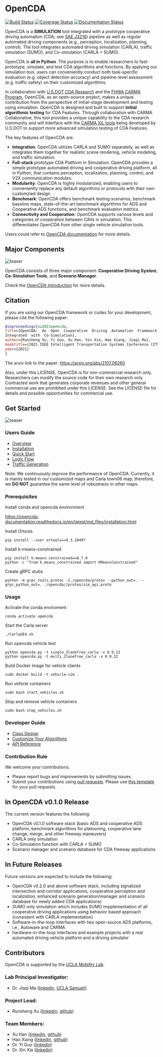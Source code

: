 # OpenCDA
[![Build Status](https://travis-ci.com/ucla-mobility/OpenCDA.svg?branch=develop)](https://travis-ci.com/ucla-mobility/OpenCDA)
[![Coverage Status](https://coveralls.io/repos/github/ucla-mobility/OpenCDA/badge.svg?branch=feature/readme_revise)](https://coveralls.io/github/ucla-mobility/OpenCDA?branch=feature/readme_revise)
[![Documentation Status](https://readthedocs.org/projects/opencda-documentation/badge/?version=latest)](https://opencda-documentation.readthedocs.io/en/latest/?badge=latest)


OpenCDA is a <strong>SIMULATION</strong> tool integrated with a prototype cooperative driving automation (CDA; see [SAE J3216](https://www.sae.org/standards/content/j3216_202005/)) pipeline as
well as regular automated driving components (e.g., perception, localization, planning, control). The tool integrates automated driving simulation (CARLA), traffic simulation (SUMO), and Co-simulation (CARLA + SUMO). 

OpenCDA is <strong>all in Python</strong>. The purpose is to enable researchers to fast-prototype, simulate, and test CDA algorithms and functions.  By applying our simulation tool, users can conveniently conduct both task-specific evaluation (e.g. object detection accuracy) and pipeline-level assessment (e.g. traffic safety) on their customized algorithms.

In collaboration with [U.S.DOT CDA Research](https://its.dot.gov/cda/) and the [FHWA CARMA Program](https://highways.dot.gov/research/operations/CARMA), OpenCDA, as an open-source project, makes a unique contribution from the perspective of initial-stage development and testing using simulation. OpenCDA is designed and built to support <strong>initial algorithmic testing</strong> for CDA Features. Through collaboration with CARMA Collaborative, this tool provides a unique capability to the CDA research community and will interface with the [CARMA XiL tools](https://github.com/usdot-fhwa-stol/carma-simulation) being developed by U.S.DOT to support more advanced simulation testing of CDA Features.

The key features of OpenCDA are:
* <strong>Integration</strong>: OpenCDA utilizes CARLA and SUMO separately, as well as integrates them together for realistic scene rendering, vehicle modeling, and traffic simulation.
* <strong> Full-stack</strong> prototype CDA Platform in Simulation: OpenCDA provides a simple prototype automated driving and cooperative driving platform, all in Python, that contains perception, localization, planning, control, and V2X communication modules.
* <strong>Modularity</strong>: OpenCDA is highly modularized, enabling users to conveniently replace any default algorithms or protocols with their own customzied design. 
* <strong>Benchmark</strong>: OpenCDA offers benchmark testing scenarios, benchmark baseline maps, state-of-the-art benchmark algorithms for ADS and Cooperative ADS functions, and benchmark evaluation metrics.
* <strong>Connectivity and Cooperation</strong>: OpenCDA supports various levels and categories of cooperation between CAVs in simulation. This differentiates OpenCDA from other single vehicle simulation tools.


Users could refer to [OpenCDA documentation](https://opencda-documentation.readthedocs.io/en/latest/) for more details.

## Major Components
![teaser](docs/md_files/images/OpenCDA_diagrams.png )

OpenCDA  consists of three major component: <strong>Cooperative Driving System</strong>,  <strong>Co-Simulation Tools</strong>,
and  <strong>Scenario Manager</strong>.

Check the [OpenCDA Introduction](https://opencda-documentation.readthedocs.io/en/latest/md_files/introduction.html) for more details.


 ## Citation
 If you are using our OpenCDA framework or codes for your development, please cite the following paper:
 ```bibtex
@inproceedings{xu2021opencda,
title={OpenCDA:  An  Open  Cooperative  Driving  Automation  Framework
Integrated  with  Co-Simulation},
author={Runsheng Xu, Yi Guo, Xu Han, Xin Xia, Hao Xiang, Jiaqi Ma},
booktitle={2021 IEEE Intelligent Transportation Systems Conference (ITSC)},
year={2021}
}
```
The arxiv link to the paper:  https://arxiv.org/abs/2107.06260

Also, under this LICENSE, OpenCDA is for non-commercial research only. Researchers can modify the source code for their own research only. Contracted work that generates corporate revenues and other general commercial use are prohibited under this LICENSE. See the LICENSE file for details and possible opportunities for commercial use.
## Get Started

 ![teaser](docs/md_files/images/platoon_joining_2lanefree_complete.gif)


### Users Guide
* [Overview](https://opencda-documentation.readthedocs.io/en/latest/md_files/introduction.html)
* [Installation](https://opencda-documentation.readthedocs.io/en/latest/md_files/installation.html)
* [Quick Start](https://opencda-documentation.readthedocs.io/en/latest/md_files/getstarted.html)
* [Logic Flow](https://opencda-documentation.readthedocs.io/en/latest/md_files/logic_flow.html)
* [Traffic Generation](https://opencda-documentation.readthedocs.io/en/latest/md_files/traffic_generation.html)


Note: We continuously improve the performance of OpenCDA. Currently, it is mainly tested in our customized maps and
 Carla town06 map; therefore, we <strong>DO NOT </strong> guarantee the same level of  robustness in other maps.


### Prerequisites

Install conda and opencda environment

https://opencda-documentation.readthedocs.io/en/latest/md_files/installation.html


Install Ortools

```
pip install --user ortools==9.3.10497 
```

Install k-means-constrained

```
pip install k-means-constrained==0.7.0
python -c "from k_means_constrained import KMeansConstrained"
```

Create gRPC stubs

```
python -m grpc_tools.protoc -I./opencda/protos --python_out=. --grpc_python_out=. ./opencda//protos/sim_api.proto
```


### Usage

Activate the conda enviroment

```
conda activate opencda
```


Start the Carla server

```
./CarlaUE4.sh
```

Run opencda vehicle test

```
python opencda.py -t single_2lanefree_carla -v 0.9.12
python opencda.py -t multi_2lanefree_carla -v 0.9.12
```

Build Docker image for vehicle clients
```
sudo docker build -t vehicle-sim .
```

Run vehicle containers
```
sudo bash start_vehicles.sh
```

Stop and remove vehicle containers
```
sudo bash stop_vehicles.sh
```

### Developer Guide

*  [Class Design](https://opencda-documentation.readthedocs.io/en/latest/md_files/developer_tutorial.html)
*  [Customize Your Algorithms](https://opencda-documentation.readthedocs.io/en/latest/md_files/customization.html)
*  [API Reference](https://opencda-documentation.readthedocs.io/en/latest/modules.html) <br>


### Contribution Rule
We welcome your contributions.
- Please report bugs and improvements by submitting issues.
- Submit your contributions using [pull requests](https://github.com/ucla-mobility/OpenCDA/pulls).
 Please use [this template](.github/PR_TEMPLATE.md) for your pull requests.

## In OpenCDA v0.1.0 Release
The current version features the following:
* OpenCDA v0.1.0 software stack (basic ADS and cooperative ADS platform, benchmark algorithms for platooning, cooperative lane change, merge, and other freeway maneuvers)
* CARLA only simulation
* Co-Simulation function with CARLA + SUMO
* Scenario manager and scenario database for CDA freeway applications


## In Future Releases
Future versions are expected to include the following:
* OpenCDA v0.2.0 and above software stack, including signalized intersection and corridor applications, cooperative perception and localization, enhanced scenario generation/manager and scenario database for newly added CDA applications)
* SUMO only simulation which includes SUMO impplementation of all cooperative driving applications using behavior based approach (consistent with CARLA implementation)
* Software-in-the-loop interfaces with two open-source ADS platforms, i.e., Autoware and CARMA
* hardware-in-the-loop interfaces and example projects with a real automated driving vehicle platform and a driving simulator

<!-- ## 2021 RoadMap
![teaser](docs/md_files/images/roadmap.PNG)
-->

## Contributors
OpenCDA is supported by the [UCLA Mobility Lab](https://mobility-lab.seas.ucla.edu/). <br>

### Lab Principal Investigator:
- Dr. Jiaqi Ma ([linkedin](https://www.linkedin.com/in/jiaqi-ma-17037838/),
               [UCLA Samueli](https://samueli.ucla.edu/people/jiaqi-ma/))

### Project Lead: <br>
 - Runsheng Xu ([linkedin](https://www.linkedin.com/in/runsheng-xu/), [github](https://github.com/DerrickXuNu))  <br>

### Team Members: 
 - Xu Han ([linkedin](https://linkedin.com/in/xu-han-12851a64), [github](https://github.com/xuhan417))
 - Hao Xiang ([linkedin](https://www.linkedin.com/in/hao-xiang-42bb5a1b2/), [github](https://github.com/XHwind))
 - Dr. Yi Guo ([linkedin](https://www.linkedin.com/in/yi-guo-4008baaa/))
 - Dr. Xin Xia ([linkedin](https://www.linkedin.com/in/yi-guo-4008baaa/))
 